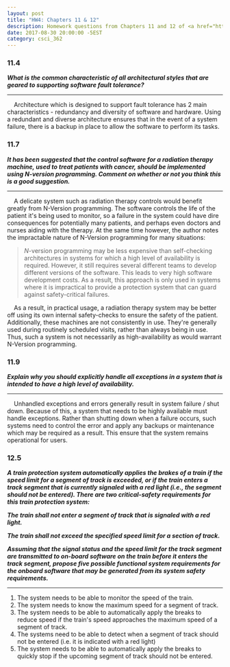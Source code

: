 ```yaml
---
layout: post
title: "HW4: Chapters 11 & 12"
description: Homework questions from Chapters 11 and 12 of <a href="http://iansommerville.com/software-engineering-book/" target="_blank"><em>Software Engineering 10th Edition</em></a> by Ian Sommerville.
date: 2017-08-30 20:00:00 -5EST
category: csci_362
---
```


### 11.4
_**What is the common characteristic of all architectural styles that are geared to supporting software fault tolerance?**_

---
&nbsp;&nbsp;&nbsp;&nbsp;Architecture which is designed to support fault tolerance has 2 main characteristics - redundancy and diversity of software and hardware. Using a redundant and diverse architecture ensures that in the event of a system failure, there is a backup in place to allow the software to perform its tasks.

### 11.7
_**It has been suggested that the control software for a radiation therapy machine, used to treat patients with cancer, should be implemented using N-version programming. Comment on whether or not you think this is a good suggestion.**_

---
&nbsp;&nbsp;&nbsp;&nbsp;A delicate system such as radiation therapy controls would benefit greatly from N-Version programming. The software controls the life of the patient it's being used to monitor, so a failure in the system could have dire consequences for potentially many patients, and perhaps even doctors and nurses aiding with the therapy. At the same time however, the author notes the impractable nature of N-Version programming for many situations:

> _N_-version programming may be less expensive than self-checking architectures in systems for which a high level of availability is required. However, it still requires several different teams to develop different versions of the software. This leads to very high software development costs. As a result, this approach is only used in systems where it is impractical to provide a protection system that can guard against safety-critical failures.

&nbsp;&nbsp;&nbsp;&nbsp;As a result, in practical usage, a radiation therapy system may be better off using its own internal safety-checks to ensure the safety of the patient. Additionally, these machines are not consistently in use. They're generally used during routinely scheduled visits, rather than always being in use. Thus, such a system is not necessarily as high-availability as would warrant N-Version programming.

### 11.9
_**Explain why you should explicitly handle all exceptions in a system that is intended to have a high level of availability.**_

---
&nbsp;&nbsp;&nbsp;&nbsp;Unhandled exceptions and errors generally result in system failure / shut down. Because of this, a system that needs to be highly available must handle exceptions. Rather than shutting down when a failure occurs, such systems need to control the error and apply any backups or maintenance which may be required as a result. This ensure that the system remains operational for users.

### 12.5
_**A train protection system automatically applies the brakes of a train if the speed limit for a segment of track is exceeded, or if the train enters a track segment that is currently signaled with a red light (i.e., the segment should not be entered). There are two critical-safety requirements for this train protection system:**_

_**The train shall not enter a segment of track that is signaled with a red light.**_

_**The train shall not exceed the specified speed limit for a section of track.**_

_**Assuming that the signal status and the speed limit for the track segment are transmitted to on-board software on the train before it enters the track segment, propose five possible functional system requirements for the onboard software that may be generated from its system safety requirements.**_

---
1. The system needs to be able to monitor the speed of the train.
2. The system needs to know the maximum speed for a segment of track.
3. The system needs to be able to automatically apply the breaks to reduce speed if the train's speed approaches the maximum speed of a segment of track.
4. The systems need to be able to detect when a segment of track should not be entered (i.e. it is indicated with a red light)
5. The system needs to be able to automatically apply the breaks to quickly stop if the upcoming segment of track should not be entered. 
